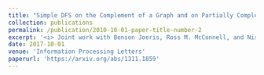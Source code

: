```yaml
---
title: "Simple DFS on the Complement of a Graph and on Partially Complemented Digraphs"
collection: publications
permalink: /publication/2010-10-01-paper-title-number-2
excerpt: '<i> Joint work with Benson Joeris, Ross M. McConnell, and Nissa Osheim</i>.'
date: 2017-10-01
venue: 'Information Processing Letters'
paperurl: 'https://arxiv.org/abs/1311.1859'
---
```


